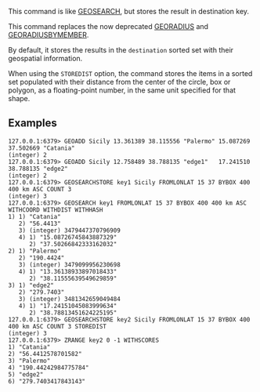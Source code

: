 This command is like [GEOSEARCH](geosearch.md), but stores the result in destination key.

This command replaces the now deprecated [GEORADIUS](georadius.md) and [GEORADIUSBYMEMBER](georadiusbymember.md).

By default, it stores the results in the `destination` sorted set with their geospatial information.

When using the `STOREDIST` option, the command stores the items in a sorted set populated with their distance from the center of the circle, box or polygon, as a floating-point number, in the same unit specified for that shape.

## Examples

```
127.0.0.1:6379> GEOADD Sicily 13.361389 38.115556 "Palermo" 15.087269 37.502669 "Catania"
(integer) 2
127.0.0.1:6379> GEOADD Sicily 12.758489 38.788135 "edge1"   17.241510 38.788135 "edge2" 
(integer) 2
127.0.0.1:6379> GEOSEARCHSTORE key1 Sicily FROMLONLAT 15 37 BYBOX 400 400 km ASC COUNT 3
(integer) 3
127.0.0.1:6379> GEOSEARCH key1 FROMLONLAT 15 37 BYBOX 400 400 km ASC WITHCOORD WITHDIST WITHHASH
1) 1) "Catania"
   2) "56.4413"
   3) (integer) 3479447370796909
   4) 1) "15.08726745843887329"
      2) "37.50266842333162032"
2) 1) "Palermo"
   2) "190.4424"
   3) (integer) 3479099956230698
   4) 1) "13.36138933897018433"
      2) "38.11555639549629859"
3) 1) "edge2"
   2) "279.7403"
   3) (integer) 3481342659049484
   4) 1) "17.24151045083999634"
      2) "38.78813451624225195"
127.0.0.1:6379> GEOSEARCHSTORE key2 Sicily FROMLONLAT 15 37 BYBOX 400 400 km ASC COUNT 3 STOREDIST
(integer) 3
127.0.0.1:6379> ZRANGE key2 0 -1 WITHSCORES
1) "Catania"
2) "56.4412578701582"
3) "Palermo"
4) "190.44242984775784"
5) "edge2"
6) "279.7403417843143"
```
